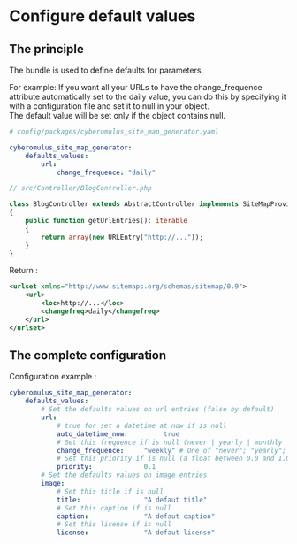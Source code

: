 # Configure default values

## The principle

The bundle is used to define defaults for parameters.

For example: If you want all your URLs to have the change_frequence attribute automatically set to the daily value, you can do this by specifying it with a configuration file and set it to null in your object.  
The default value will be set only if the object contains null.

```yaml
# config/packages/cyberomulus_site_map_generator.yaml

cyberomulus_site_map_generator:
    defaults_values:
        url:
            change_frequence: "daily"
```

```php
// src/Controller/BlogController.php

class BlogController extends AbstractController implements SiteMapProvider
{
	public function getUrlEntries(): iterable
	{
		return array(new URLEntry("http://..."));
	}
}
```

Return :

```xml
<urlset xmlns="http://www.sitemaps.org/schemas/sitemap/0.9">
	<url>
		<loc>http://...</loc>
		<changefreq>daily</changefreq>
	</url>
</urlset>
```

## The complete configuration

Configuration example :

```yaml
cyberomulus_site_map_generator:
    defaults_values:
        # Set the defaults values on url entries (false by default)
        url:
            # true for set a datetime at now if is null
            auto_datetime_now:         true
            # Set this frequence if is null (never | yearly | monthly | weekly | daily | hourly | always)
            change_frequence:     "weekly" # One of "never"; "yearly"; "monthly"; "weekly"; "daily"; "hourly"; "always"
            # Set this priority if is null (a float between 0.0 and 1.0)
            priority:             0.1
        # Set the defaults values on image entries
        image:
            # Set this title if is null
            title:                "A defaut title"
            # Set this caption if is null
            caption:              "A defaut caption"
            # Set this license if is null
            license:              "A defaut license"
```